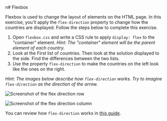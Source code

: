 n# Flexbox

Flexbox is used to change the layout of elements on the HTML page. In this exercise, you'll apply the `flex-direction` property to change how the countries are displayed. Follow the steps below to complete this exercise.

1. Open `flexbox.css` and write a CSS rule to apply `display: flex` to the "container" element. _Hint: The "container" element will be the parent element of each country._
2. Look at the First list of countries. Then look at the solution displayed to the side. Find the differences between the two lists.
3. Use the property `flex-direction` to make the countries on the left look like the ones on the right.

_Hint: The images below describe how `flex-direction` works. Try to imagine `flex-direction` as the direction of the arrow._

![Screenshot of the flex direction row](/images/11/example-row.png)

![Screenshot of the flex direction column](/images/11/example-column.png)

You can review how `flex-direction` works in [this guide](https://css-tricks.com/snippets/css/a-guide-to-flexbox).
